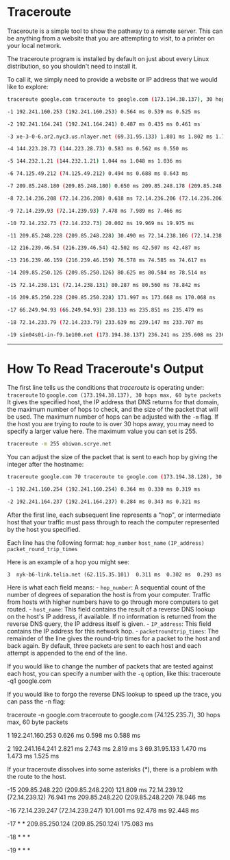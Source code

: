 # Traceroute

Traceroute is a simple tool to show the pathway to a remote server. This can be anything from a website that you are attempting to visit, to a printer on your local network.

The traceroute program is installed by default on just about every Linux distribution, so you shouldn't need to install it.

To call it, we simply need to provide a website or IP address that we would like to explore:
```bash 
traceroute google.com traceroute to google.com (173.194.38.137), 30 hops max, 60 byte packets

-1 192.241.160.253 (192.241.160.253) 0.564 ms 0.539 ms 0.525 ms

-2 192.241.164.241 (192.241.164.241) 0.487 ms 0.435 ms 0.461 ms

-3 xe-3-0-6.ar2.nyc3.us.nlayer.net (69.31.95.133) 1.801 ms 1.802 ms 1.762 ms

-4 144.223.28.73 (144.223.28.73) 0.583 ms 0.562 ms 0.550 ms

-5 144.232.1.21 (144.232.1.21) 1.044 ms 1.048 ms 1.036 ms

-6 74.125.49.212 (74.125.49.212) 0.494 ms 0.688 ms 0.643 ms

-7 209.85.248.180 (209.85.248.180) 0.650 ms 209.85.248.178 (209.85.248.178) 0.621 ms 0.625 ms

-8 72.14.236.208 (72.14.236.208) 0.618 ms 72.14.236.206 (72.14.236.206) 0.898 ms 72.14.236.208 (72.14.236.208) 0.872 ms

-9 72.14.239.93 (72.14.239.93) 7.478 ms 7.989 ms 7.466 ms

-10 72.14.232.73 (72.14.232.73) 20.002 ms 19.969 ms 19.975 ms

-11 209.85.248.228 (209.85.248.228) 30.490 ms 72.14.238.106 (72.14.238.106) 34.463 ms 209.85.248.228 (209.85.248.228) 30.707 ms

-12 216.239.46.54 (216.239.46.54) 42.502 ms 42.507 ms 42.487 ms

-13 216.239.46.159 (216.239.46.159) 76.578 ms 74.585 ms 74.617 ms

-14 209.85.250.126 (209.85.250.126) 80.625 ms 80.584 ms 78.514 ms

-15 72.14.238.131 (72.14.238.131) 80.287 ms 80.560 ms 78.842 ms

-16 209.85.250.228 (209.85.250.228) 171.997 ms 173.668 ms 170.068 ms

-17 66.249.94.93 (66.249.94.93) 238.133 ms 235.851 ms 235.479 ms

-18 72.14.233.79 (72.14.233.79) 233.639 ms 239.147 ms 233.707 ms

-19 sin04s01-in-f9.1e100.net (173.194.38.137) 236.241 ms 235.608 ms 236.843 ms
```

---

# How To Read Traceroute's Output

The first line tells us the conditions that _traceroute_ is operating under:
```traceroute``` to ```google.com (173.194.38.137), 30 hops max, 60 byte packets```
It gives the specified host, the IP address that DNS returns for that domain, the maximum number of hops to check, and the size of the packet that will be used.
The maximum number of hops can be adjusted with the ```-m``` flag. If the host you are trying to route to is over 30 hops away, you may need to specify a larger value here. The maximum value you can set is 255.

```bash 
traceroute -m 255 obiwan.scrye.net
```

You can adjust the size of the packet that is sent to each hop by giving the integer after the hostname:
```bash 
traceroute google.com 70 traceroute to google.com (173.194.38.128), 30 hops max, 70 byte packets

-1 192.241.160.254 (192.241.160.254) 0.364 ms 0.330 ms 0.319 ms

-2 192.241.164.237 (192.241.164.237) 0.284 ms 0.343 ms 0.321 ms
```

After the first line, each subsequent line represents a "hop", or intermediate host that your traffic must pass through to reach the computer represented by the host you specified.

Each line has the following format:
```hop_number```   ```host_name```   ```(IP_address)```  ```packet_round_trip_times```

Here is an example of a hop you might see:

```3  nyk-b6-link.telia.net (62.115.35.101)  0.311 ms  0.302 ms  0.293 ms```

Here is what each field means:
    - ```hop_number```: A sequential count of the number of degrees of separation the host is from your computer. Traffic from hosts with higher numbers have to go through more computers to get routed.
    - ```host_name```: This field contains the result of a reverse DNS lookup on the host's IP address, if available. If no information is returned from the reverse DNS query, the IP address itself is given.
    - ```IP_address```: This field contains the IP address for this network hop.
    - ```packetroundtrip_times```: The remainder of the line gives the round-trip times for a packet to the host and back again. By default, three packets are sent to each host and each attempt is appended to the end of the line.

If you would like to change the number of packets that are tested against each host, you can specify a number with the ```-q``` option, like this:
traceroute -q1 google.com

If you would like to forgo the reverse DNS lookup to speed up the trace, you can pass the -n flag:

traceroute -n google.com traceroute to google.com (74.125.235.7), 30 hops max, 60 byte packets

1 192.241.160.253 0.626 ms 0.598 ms 0.588 ms

2 192.241.164.241 2.821 ms 2.743 ms 2.819 ms 3 69.31.95.133 1.470 ms 1.473 ms 1.525 ms

If your traceroute dissolves into some asterisks (*), there is a problem with the route to the host.

-15 209.85.248.220 (209.85.248.220) 121.809 ms 72.14.239.12 (72.14.239.12) 76.941 ms 209.85.248.220 (209.85.248.220) 78.946 ms

-16 72.14.239.247 (72.14.239.247) 101.001 ms 92.478 ms 92.448 ms

-17 * * 209.85.250.124 (209.85.250.124) 175.083 ms

-18 * * *

-19 * * *